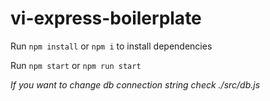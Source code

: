 # vi-express-boilerplate

Run `npm install` or `npm i` to install dependencies

Run `npm start` or `npm run start`

*If you want to change db connection string check ./src/db.js*
